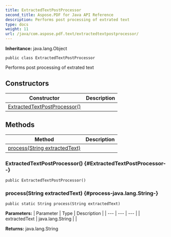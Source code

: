 ```yaml
---
title: ExtractedTextPostProcessor
second_title: Aspose.PDF for Java API Reference
description: Performs post processing of extrated text
type: docs
weight: 11
url: /java/com.aspose.pdf.text/extractedtextpostprocessor/
---
```

**Inheritance:**
java.lang.Object
```
public class ExtractedTextPostProcessor
```

Performs post processing of extrated text
## Constructors

| Constructor | Description |
| --- | --- |
| [ExtractedTextPostProcessor()](#ExtractedTextPostProcessor--) |  |
## Methods

| Method | Description |
| --- | --- |
| [process(String extractedText)](#process-java.lang.String-) |  |
### ExtractedTextPostProcessor() {#ExtractedTextPostProcessor--}
```
public ExtractedTextPostProcessor()
```


### process(String extractedText) {#process-java.lang.String-}
```
public static String process(String extractedText)
```




**Parameters:**
| Parameter | Type | Description |
| --- | --- | --- |
| extractedText | java.lang.String |  |

**Returns:**
java.lang.String

